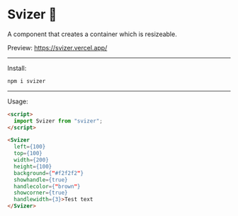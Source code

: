 # Svizer 📐

A component that creates a container which is resizeable.

Preview: https://svizer.vercel.app/

---

Install:

```bash
npm i svizer
```

---

Usage:

```html
<script>
  import Svizer from "svizer";
</script>

<Svizer
  left={100}
  top={100}
  width={200}
  height={100}
  background={"#f2f2f2"}
  showhandle={true}
  handlecolor={"brown"}
  showcorner={true}
  handlewidth={3}>Test text
</Svizer>
```
